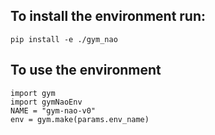 ## To install the environment run:
```
pip install -e ./gym_nao
```
## To use the environment
```
import gym
import gymNaoEnv
NAME = "gym-nao-v0"
env = gym.make(params.env_name)
```
